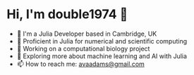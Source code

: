 # Hi, I'm double1974 👋
- 🏢 I'm a Julia Developer based in Cambridge, UK
- 🎯 Proficient in Julia for numerical and scientific computing
- 🔭 Working on a computational biology project
- 🌱 Exploring more about machine learning and AI with Julia
- 📫 How to reach me: avaadams@gmail.com

